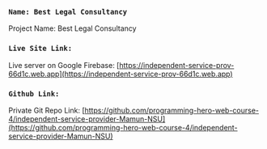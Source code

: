 ### `Name: Best Legal Consultancy`

Project Name: Best Legal Consultancy

### `Live Site Link:`

Live server on Google Firebase:
[https://independent-service-prov-66d1c.web.app](https://independent-service-prov-66d1c.web.app)

### `Github Link:`

Private Git Repo Link:
[https://github.com/programming-hero-web-course-4/independent-service-provider-Mamun-NSU](https://github.com/programming-hero-web-course-4/independent-service-provider-Mamun-NSU)

